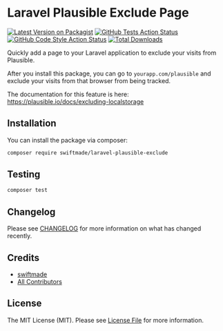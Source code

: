 # Laravel Plausible Exclude Page

[![Latest Version on Packagist](https://img.shields.io/packagist/v/swiftmade/laravel-plausible-exclude.svg?style=flat-square)](https://packagist.org/packages/swiftmade/laravel-plausible-exclude)
[![GitHub Tests Action Status](https://img.shields.io/github/actions/workflow/status/swiftmade/laravel-plausible-exclude/run-tests.yml?branch=main&label=tests&style=flat-square)](https://github.com/swiftmade/laravel-plausible-exclude/actions?query=workflow%3Arun-tests+branch%3Amain)
[![GitHub Code Style Action Status](https://img.shields.io/github/actions/workflow/status/swiftmade/laravel-plausible-exclude/fix-php-code-style-issues.yml?branch=main&label=code%20style&style=flat-square)](https://github.com/swiftmade/laravel-plausible-exclude/actions?query=workflow%3A"Fix+PHP+code+style+issues"+branch%3Amain)
[![Total Downloads](https://img.shields.io/packagist/dt/swiftmade/laravel-plausible-exclude.svg?style=flat-square)](https://packagist.org/packages/swiftmade/laravel-plausible-exclude)

Quickly add a page to your Laravel application to exclude your visits from Plausible.

After you install this package, you can go to `yourapp.com/plausible` and exclude your visits from that browser from being tracked.

The documentation for this feature is here:
https://plausible.io/docs/excluding-localstorage

## Installation

You can install the package via composer:

```bash
composer require swiftmade/laravel-plausible-exclude
```

## Testing

```bash
composer test
```

## Changelog

Please see [CHANGELOG](CHANGELOG.md) for more information on what has changed recently.

## Credits

-   [swiftmade](https://github.com/swiftmade)
-   [All Contributors](../../contributors)

## License

The MIT License (MIT). Please see [License File](LICENSE.md) for more information.

